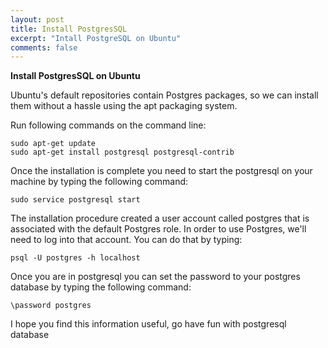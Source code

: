 ```yaml
---
layout: post
title: Install PostgresSQL
excerpt: "Intall PostgreSQL on Ubuntu"
comments: false
---
```



**Install PostgresSQL on Ubuntu**

Ubuntu's default repositories contain Postgres packages, so we can install them without a hassle using the apt packaging system.

Run following commands on the command line:

    sudo apt-get update
    sudo apt-get install postgresql postgresql-contrib
Once the installation is complete you need to start the postgresql on your machine by typing the following command:

    sudo service postgresql start

  The installation procedure created a user account called postgres that is associated with the default Postgres role. In order to use Postgres, we'll need to log into that account. You can do that by typing:
   

    psql -U postgres -h localhost

Once you are in postgresql you can set the password to your postgres database by typing the following command: 

    \password postgres

I hope you find this information useful, go have fun with postgresql database
